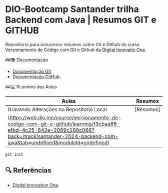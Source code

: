 
# DIO-Bootcamp Santander trilha Backend com Java | Resumos GIT e GITHUB

Repositorio para armazenar resumos sobre Git e Github do curso Versionamento de Código com Git e Github da [Digital Innovatio One](https://web.dio.me/track/7da9882f-2f0d-4f4d-b997-f300ce50f9f5).

##📚 Documentação
- [Documentação Git](https://git-scm.com/doc).
- [Documentação GitHub](https://docs.github.com).

##💻 Resumos das Aulas

|Aulas | Resumos |
|------|--------|
| Gravando Alterações no Repositorio Local | [Resumos]
(https://web.dio.me/course/versionamento-de-codigo-com-git-e-github/learning/f3cbaa66-efbd-4c25-842e-2069c188c066?back=/track/santander-2024-backend-com-java&tab=undefined&moduleId=undefined) |

```
git init
 ```

 ## 🔍 Referências
 - [Digital Innovation One](https://git-scm.com/docs).

